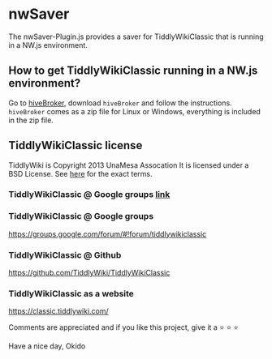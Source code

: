 # nwSaver
The nwSaver-Plugin.js provides a saver for TiddlyWikiClassic that is running in a NW.js environment.

## How to get TiddlyWikiClassic running in a NW.js environment?
Go to [hiveBroker](https://github.com/qbroker/hiveBroker), download `hiveBroker` and follow the instructions.
`hiveBroker` comes as a zip file for Linux or Windows, everything is included in the zip file.

## TiddlyWikiClassic license
TiddlyWiki is Copyright 2013 UnaMesa Assocation
It is licensed under a BSD License. See [here](https://github.com/TiddlyWiki/TiddlyWikiClassic/blob/master/html/copyright.txt) for the exact terms.

### TiddlyWikiClassic @ Google groups [link](https://groups.google.com/forum/#!forum/tiddlywikiclassic)

### TiddlyWikiClassic @ Google groups
https://groups.google.com/forum/#!forum/tiddlywikiclassic

### TiddlyWikiClassic @ Github
https://github.com/TiddlyWiki/TiddlyWikiClassic

### TiddlyWikiClassic as a website
https://classic.tiddlywiki.com/


Comments are appreciated and if you like this project, give it a :star: :star: :star:


Have a nice day, Okido
